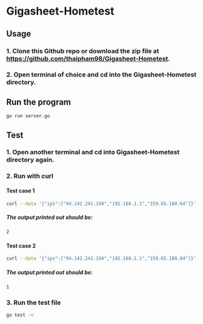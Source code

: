 # Gigasheet-Hometest

## Usage

### 1. Clone this Github repo or download the zip file at https://github.com/thaipham98/Gigasheet-Hometest.
### 2. Open terminal of choice and cd into the Gigasheet-Hometest directory.

## Run the program

```bash
go run server.go
```

## Test
### 1. Open another terminal and cd into Gigasheet-Hometest directory again.

### 2. Run with curl 
#### Test case 1
```bash
curl --data '{"ips":["94.142.241.194","192.168.1.1","159.65.180.64"]}' -H "Content-type: application/json" http://localhost:8080/count_ips_in_ipsum
```
##### The output printed out should be:
    
```bash
2
```
#### Test case 2
```bash
curl --data '{"ips":["94.142.241.194","192.168.1.1","159.65.180.64"]}' -H "Content-type: application/json" http://localhost:8080/count_ips_in_ipsum
```
##### The output printed out should be:
    
```bash
1
```

### 3. Run the test file
```bash
go test -v
```
